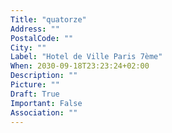 ```yaml
---
Title: "quatorze"
Address: ""
PostalCode: ""
City: ""
Label: "Hotel de Ville Paris 7ème"
When: 2030-09-18T23:23:24+02:00
Description: ""
Picture: ""
Draft: True
Important: False
Association: ""
---
```

